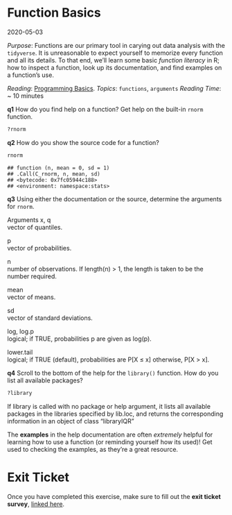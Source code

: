 Function Basics
================
2020-05-03

*Purpose*: Functions are our primary tool in carying out data analysis
with the `tidyverse`. It is unreasonable to expect yourself to memorize
every function and all its details. To that end, we’ll learn some basic
*function literacy* in R; how to inspect a function, look up its
documentation, and find examples on a function’s use.

*Reading*: [Programming
Basics](https://rstudio.cloud/learn/primers/1.2). *Topics*: `functions`,
`arguments` *Reading Time*: \~ 10 minutes

**q1** How do you find help on a function? Get help on the built-in
`rnorm` function.

``` r
?rnorm
```

**q2** How do you show the source code for a function?

``` r
rnorm
```

    ## function (n, mean = 0, sd = 1) 
    ## .Call(C_rnorm, n, mean, sd)
    ## <bytecode: 0x7fc05944c188>
    ## <environment: namespace:stats>

**q3** Using either the documentation or the source, determine the
arguments for `rnorm`.

Arguments x, q  
vector of quantiles.

p  
vector of probabilities.

n  
number of observations. If length(n) \> 1, the length is taken to be the
number required.

mean  
vector of means.

sd  
vector of standard deviations.

log, log.p  
logical; if TRUE, probabilities p are given as log(p).

lower.tail  
logical; if TRUE (default), probabilities are P\[X ≤ x\] otherwise, P\[X
\> x\].

**q4** Scroll to the bottom of the help for the `library()` function.
How do you list all available packages?

``` r
?library
```

If library is called with no package or help argument, it lists all
available packages in the libraries specified by lib.loc, and returns
the corresponding information in an object of class “libraryIQR”

The **examples** in the help documentation are often *extremely* helpful
for learning how to use a function (or reminding yourself how its
used)\! Get used to checking the examples, as they’re a great resource.

<!-- include-exit-ticket -->

# Exit Ticket

<!-- -------------------------------------------------- -->

Once you have completed this exercise, make sure to fill out the **exit
ticket survey**, [linked
here](https://docs.google.com/forms/d/e/1FAIpQLSeuq2LFIwWcm05e8-JU84A3irdEL7JkXhMq5Xtoalib36LFHw/viewform?usp=pp_url&entry.693978880=e-code-target).
